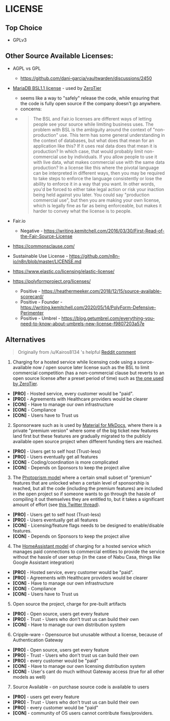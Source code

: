# LICENSE

## Top Choice

- GPLv3


## Other Source Available Licenses:
- AGPL vs GPL
	- https://github.com/dani-garcia/vaultwarden/discussions/2450
- [MariaDB BSL1.1 license](https://mariadb.com/bsl-faq-adopting/#osl) - used by [ZeroTier](https://github.com/zerotier/ZeroTierOne/blob/master/LICENSE.txt)
	- seems like a way to "safely" release the code, while ensuring that the code is fully open source if the company doesn't go anywhere.  
	- concerns:
	- > The BSL and Fair.io licenses are different ways of letting people see your source while limiting business uses. The problem with BSL is the ambiguity around the context of "non-production" use. This term has some general understanding in the context of databases, but what does that mean for an application like this? If it uses real data does that mean it is production? In which case, that would probably limit non-commercial use by individuals. If you allow people to use it with live data, what makes commercial use with the same data production? In a license like this where the pivotal language can be interpreted in different ways, then you may be required to take steps to enforce the language consistently or lose the ability to enforce it in a way that you want. In other words, you'd be forced to either take legal action or risk your inaction being held against you later. You could say "production commercial use", but then you are making your own license, which is legally fine as far as being enforceable, but makes it harder to convey what the license is to people.
- Fair.io
	- Negative - https://writing.kemitchell.com/2016/03/30/First-Read-of-the-Fair-Source-License
- https://commonsclause.com/
- Sustainable Use License - https://github.com/n8n-io/n8n/blob/master/LICENSE.md
- https://www.elastic.co/licensing/elastic-license/

- https://polyformproject.org/licenses/
    - Positive - https://heathermeeker.com/2018/12/15/source-available-scorecard/
    - Positive - Founder - https://writing.kemitchell.com/2020/05/14/PolyForm-Defensive-Perimenter 
    - Positive - Umbrel - https://blog.getumbrel.com/everything-you-need-to-know-about-umbrels-new-license-f9807203a57e


## Alternatives

> Originally from /u/Kairos8134 's helpful [Reddit comment](https://www.reddit.com/r/selfhosted/comments/xj9rx7/introducing_fasten_a_selfhosted_personal/ip78dhr/)

1. Charging for a hosted service while licensing code using a source-available now / open source later license such as the BSL to limit commercial competition (has a non-commercial clause but reverts to an open source license after a preset period of time) such as [the one used by ZeroTier](https://github.com/zerotier/ZeroTierOne/blob/master/LICENSE.txt).
  - **[PRO]** - Hosted service, every customer would be "paid".
  - **[PRO]** - Agreements with Healthcare providers would be clearer
  - **[CON]** - Have to manage our own infrastructure
  - **[CON]** - Compliance
  - **[CON]** - Users have to Trust us

2. Sponsorware such as is used by [Material for MkDocs](https://squidfunk.github.io/mkdocs-material/insiders/#whats-in-for-me), where there is a private "premium version" where some of the big ticket new features land first but these features are gradually migrated to the publicly available open source project when different funding tiers are reached.
  - **[PRO]** - Users get to self host (Trust-less)
  - **[PRO]** - Users eventually get all features
  - **[CON]** - Coding/coordination is more complicated
  - **[CON]** - Depends on Sponsors to keep the project alive

3. The [Photoprism model](https://github.com/photoprism/photoprism/issues?q=label%3Asponsor-feature) where a certain small subset of "premium" features that are unlocked when a certain level of sponsorship is reached, but all the code (including the premium features) are included in the open project so if someone wants to go through the hassle of compiling it out themselves they are entitled to, but it takes a significant amount of effort (see [this Twitter thread](https://nitter.net/photoprism_app/status/1363795865543077890#m)).
  - **[PRO]** - Users get to self host (Trust-less)
  - **[PRO]** - Users eventually get all features
  - **[CON]** - Licensing/feature flags needs to be designed to enable/disable features.
  - **[CON]** - Depends on Sponsors to keep the project alive

4. The [HomeAssistant model](https://www.nabucasa.com/pricing/) of charging for a hosted service which manages paid connections to commercial entities to provide the service without the hassle of user setup (in the case of Nabu Casa, things like Google Assistant integration)
  - **[PRO]** - Hosted service, every customer would be "paid".
  - **[PRO]** - Agreements with Healthcare providers would be clearer
  - **[CON]** - Have to manage our own infrastructure
  - **[CON]** - Compliance
  - **[CON]** - Users have to Trust us

5. Open source the project, charge for pre-built artifacts
  - **[PRO]** - Open source, users get every feature
  - **[PRO]** - Trust - Users who don't trust us can build their own
  - **[CON]** - Have to manage our own distribution system

6. Cripple-ware - Opensource but unusable without a license, because of Authentication Gateway
  - **[PRO]** - Open source, users get every feature
  - **[PRO]** - Trust - Users who don't trust us can build their own
  - **[PRO]** - every customer would be "paid"
  - **[CON]** - Have to manage our own licensing distribution system
  - **[CON]** - User's cant do much without Gateway access (true for all other models as well)

7. Source Available - on purchase source code is available to users
  - **[PRO]** - users get every feature
  - **[PRO]** - Trust - Users who don't trust us can build their own
  - **[PRO]** - every customer would be "paid"
  - **[CON]** - community of OS users cannot contribute fixes/providers.


